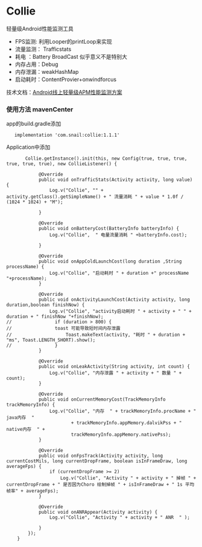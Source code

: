 # Collie

轻量级Android性能监测工具

* FPS监测:  利用Looper的printLoop来实现
* 流量监测： Trafficstats
* 耗电 ：Battery BroadCast 似乎意义不是特别大
* 内存占用：Debug
* 内存泄漏：weakHashMap
* 启动耗时：ContentProvier+onwindforcus


技术文档：[Android线上轻量级APM性能监测方案](https://juejin.im/post/6872151038305140744)



### 使用方法 mavenCenter

app的build.gradle添加

	   implementation 'com.snail:collie:1.1.1'
	   

Application中添加

	       Collie.getInstance().init(this, new Config(true, true, true, true, true, true), new CollieListener() {
	
	            @Override
	            public void onTrafficStats(Activity activity, long value) {
	                Log.v("Collie", "" + activity.getClass().getSimpleName() + " 流量消耗 " + value * 1.0f / (1024 * 1024) + "M");
	
	            }
	
	            @Override
	            public void onBatteryCost(BatteryInfo batteryInfo) {
	                Log.v("Collie",  " 电量流量消耗 " +batteryInfo.cost);
	
	            }
	
	            @Override
	            public void onAppColdLaunchCost(long duration ,String processName) {
	                Log.v("Collie", "启动耗时 " + duration +" processName "+processName);
	            }
	
	            @Override
	            public void onActivityLaunchCost(Activity activity, long duration,boolean finishNow) {
	                Log.v("Collie", "activity启动耗时 " + activity + " " + duration + " finishNow "+finishNow);
	//                if (duration > 800) {
	//                toast 可能导致短时间内存泄露
	//                    Toast.makeText(activity, "耗时 " + duration + "ms", Toast.LENGTH_SHORT).show();
	//                }
	            }
	
	            @Override
	            public void onLeakActivity(String activity, int count) {
	                Log.v("Collie", "内存泄露 " + activity + " 数量 " + count);
	            }
	
	            @Override
	            public void onCurrentMemoryCost(TrackMemoryInfo trackMemoryInfo) {
	                Log.v("Collie", "内存  " + trackMemoryInfo.procName + " java内存  "
	                        + trackMemoryInfo.appMemory.dalvikPss + " native内存  " +
	                        trackMemoryInfo.appMemory.nativePss);
	            }
	
	            @Override
	            public void onFpsTrack(Activity activity, long currentCostMils, long currentDropFrame, boolean isInFrameDraw, long averageFps) {
	                if (currentDropFrame >= 2)
	                    Log.v("Collie", "Activity " + activity + " 掉帧 " + currentDropFrame + " 是否因为Choro 绘制掉帧 " + isInFrameDraw + " 1s 平均帧率" + averageFps);
	            }
	
	            @Override
	            public void onANRAppear(Activity activity) {
	                Log.v("Collie", "Activity " + activity + " ANR  " );
	
	            }
	        });
	    }	   
	    
	
